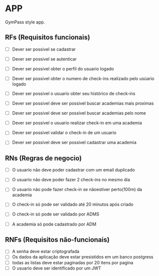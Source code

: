 # APP

GymPass style app.

## RFs (Requisitos funcionais)

- [ ] Dever ser possivel se cadastrar
- [ ] Dever ser possivel se autenticar
- [ ] Dever ser possivel obter o perfil do usuario logado
- [ ] Dever ser possivel obter o numero de check-ins realizado pelo usúario logado
- [ ] Dever ser possivel o usuario obter seu histórico de check-ins
- [ ] Dever ser possivel deve ser possivel buscar academias mais proximas 
- [ ] Dever ser possivel deve ser possivel buscar academias pelo nome
- [ ] Dever ser possivel o usuario realizar check-in em uma academia 
- [ ] Dever ser possivel validar o check-in de um usuario
- [ ] Dever ser possivel deve ser possivel cadastrar uma academia 


## RNs (Regras de negocio)

- [ ] O usuario não deve poder cadastrar com um email duplicado
- [ ] O usuario não deve poder fazer 2 check-ins no mesmo dia
- [ ] O usuario não pode fazer check-in se nãoestiver perto(100m) da academia
- [ ] O check-in só pode ser validado até 20 minutos após criado
- [ ] O check-in só pode ser validado por ADMS
- [ ] A academia só pode cadastrado por ADM


## RNFs (Requisitos não-funcionais)

- [ ] A senha deve estar criptografada
- [ ] Os dados da aplicação deve estar presistidos em um banco postgress
- [ ] todas as listas deve estar paginadas por 20 itens por pagina
- [ ] O usuario deve ser identificado por um JWT
